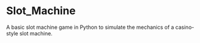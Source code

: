 # Slot_Machine
A basic slot machine game in Python to simulate the mechanics of a casino-style slot machine.

